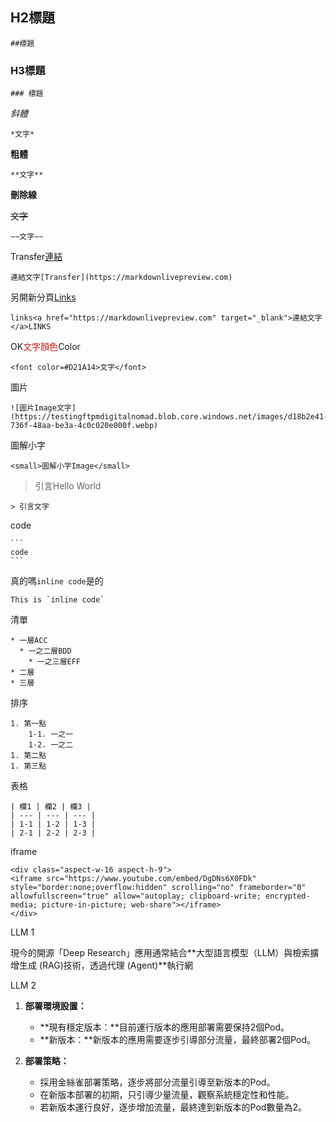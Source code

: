 ## H2標題

```
##標題
```

### H3標題

```
### 標題
```

*斜體*

```
*文字*
```

**粗體**

```
**文字**
```

**刪除線**

~~文字~~

```
~~文字~~
```

Transfer[連結](https://markdownlivepreview.com)

```
連結文字[Transfer](https://markdownlivepreview.com)
```

另開新分頁<a href="https://markdownlivepreview.com" target="_blank">Links</a>

```
links<a href="https://markdownlivepreview.com" target="_blank">連結文字</a>LINKS
```

OK<font color=#D21A14>文字顏色</font>Color

```
<font color=#D21A14>文字</font>
```

圖片

```
![圖片Image文字](https://testingftpmdigitalnomad.blob.core.windows.net/images/d18b2e41-736f-48aa-be3a-4c0c020e000f.webp)
```

圖解小字

```
<small>圖解小字Image</small>
```

> 引言Hello World

```
> 引言文字
```

code

````
```
code
```
````

真的嗎`inline code`是的

```
This is `inline code`
```

清單

```
* 一層ACC
  * 一之二層BDD
    * 一之三層EFF
* 二層
* 三層
```

排序

```
1. 第一點
    1-1. 一之一
    1-2. 一之二
1. 第二點
1. 第三點
```

表格

```
| 欄1 | 欄2 | 欄3 |
| --- | --- | --- |
| 1-1 | 1-2 | 1-3 |
| 2-1 | 2-2 | 2-3 |
```

iframe

```
<div class="aspect-w-16 aspect-h-9">
<iframe src="https://www.youtube.com/embed/DgDNs6X0FDk" style="border:none;overflow:hidden" scrolling="no" frameborder="0" allowfullscreen="true" allow="autoplay; clipboard-write; encrypted-media; picture-in-picture; web-share"></iframe>
</div>
```

LLM 1

現今的開源「Deep Research」應用通常結合**大型語言模型（LLM）與檢索擴增生成 (RAG)技術，透過代理 (Agent)**執行網

LLM 2

1. **部署環境設置：**
   - **現有穩定版本：**目前運行版本的應用部署需要保持2個Pod。
   - **新版本：**新版本的應用需要逐步引導部分流量，最終部署2個Pod。

2. **部署策略：**
   - 採用金絲雀部署策略，逐步將部分流量引導至新版本的Pod。
   - 在新版本部署的初期，只引導少量流量，觀察系統穩定性和性能。
   - 若新版本運行良好，逐步增加流量，最終達到新版本的Pod數量為2。
